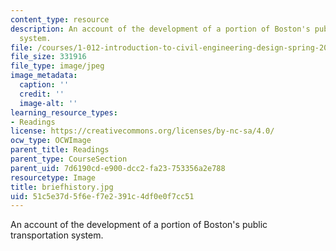 ```yaml
---
content_type: resource
description: An account of the development of a portion of Boston's public transportation
  system.
file: /courses/1-012-introduction-to-civil-engineering-design-spring-2002/51c5e37d5f6ef7e2391c4df0e0f7cc51_briefhistory.jpg
file_size: 331916
file_type: image/jpeg
image_metadata:
  caption: ''
  credit: ''
  image-alt: ''
learning_resource_types:
- Readings
license: https://creativecommons.org/licenses/by-nc-sa/4.0/
ocw_type: OCWImage
parent_title: Readings
parent_type: CourseSection
parent_uid: 7d6190cd-e900-dcc2-fa23-753356a2e788
resourcetype: Image
title: briefhistory.jpg
uid: 51c5e37d-5f6e-f7e2-391c-4df0e0f7cc51
---
```

An account of the development of a portion of Boston's public transportation system.